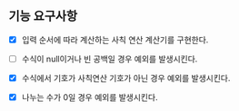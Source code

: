 ## 기능 요구사항

- [x] 입력 순서에 따라 계산하는 사칙 연산 계산기를 구현한다.
- [ ] 수식이 null이거나 빈 공백일 경우 예외를 발생시킨다.
- [x] 수식에서 기호가 사칙연산 기호가 아닌 경우 예외를 발생시킨다.
- [x] 나누는 수가 0일 경우 예외를 발생시킨다.

